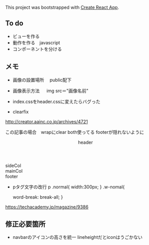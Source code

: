 This project was bootstrapped with [Create React App](https://github.com/facebook/create-react-app).


## To do

-  ビューを作る
-  動作を作る　javascript 
-  コンポーネントを分ける

## メモ

- 画像の設置場所
　public配下
-  画像表示方法
　 img  src＝"画像名前"

- index.cssをheader.cssに変えたらバグった

- clearfix

http://creator.aainc.co.jp/archives/4721

この記事の場合　wrapにclear both使ってる
footerが隠れないように

<header>header</header>
<div class="wrap">
  <aside class="sideCol">sideCol</aside>
  <article class="mainCol">mainCol</article>
</div>
<footer>footer</footer>

- pタグ文字の改行
p .normal{
  width:300px;
}
.w-nomal{
  
  word-break: break-all;
}

https://techacademy.jp/magazine/9386

## 修正必要箇所

- navbarのアイコンの高さを統一
lineheightだとiconはうごかない